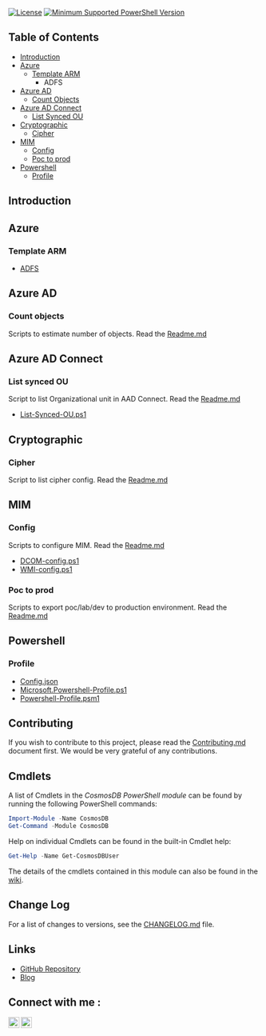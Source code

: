 [![License](https://img.shields.io/badge/License-MIT-blue.svg)]()
[![Minimum Supported PowerShell Version](https://img.shields.io/badge/PS-5.1-blue.svg)]()

## Table of Contents
- [Introduction](#introduction)
- [Azure](#Azure)
  - [Template ARM](#Template-ARM)
    - ADFS
- [Azure AD](#Azure-AD)
  - [Count Objects](#Count-Objects)
- [Azure AD Connect](#Azure-AD-Connect)
  - [List Synced OU](#List-Synced-OU)
- [Cryptographic](#Cryptographic)
  - [Cipher](#Cipher)
- [MIM](#MIM)
  - [Config](#config)
  - [Poc to prod](#poc-to-prod)
- [Powershell](#Powershell)
  - [Profile](#Profile)
## Introduction

## Azure
### Template ARM
* [ADFS](https://github.com/IdSec-Inc/Public/blob/master/Azure/Template%20ARM/ADFS/README.txt)

## Azure AD
### Count objects
Scripts to estimate number of objects.
Read the [Readme.md](https://github.com/IdSec-Inc/Public/blob/master/Azure%20AD/Count%20Objects/README.md)

## Azure AD Connect
### List synced OU
Script to list Organizational unit in AAD Connect.
Read the [Readme.md](https://github.com/IdSec-Inc/Public/blob/master/Azure%20AD%20Connect/README.md)
* [List-Synced-OU.ps1](https://github.com/IdSec-Inc/Public/blob/master/Azure%20AD%20Connect/List%20Synced%20OU/List-Synced-OU.ps1)

## Cryptographic
### Cipher
Script to list cipher config.
Read the [Readme.md](https://github.com/IdSec-Inc/Public/blob/master/Cryptographic/Cipher/README.md)

## MIM
### Config
Scripts to configure MIM.
Read the [Readme.md](https://github.com/IdSec-Inc/Public/blob/master/MIM/Config/README.md)
* [DCOM-config.ps1](https://github.com/IdSec-Inc/Public/blob/master/MIM/Config/DCOM-config.ps1)
* [WMI-config.ps1](https://github.com/IdSec-Inc/Public/blob/master/MIM/Config/WMI-config.ps1)

### Poc to prod
Scripts to export poc/lab/dev to production environment.
Read the [Readme.md](https://github.com/IdSec-Inc/Public/blob/master/MIM/Poc%20to%20Prod/README.md)

## Powershell
### Profile
* [Config.json](https://github.com/IdSec-Inc/Public/blob/master/MIM/Config/DCOM-config.ps1)
* [Microsoft.Powershell-Profile.ps1](https://github.com/IdSec-Inc/Public/blob/master/MIM/Config/WMI-config.ps1)
* [Powershell-Profile.psm1](https://github.com/IdSec-Inc/Public/blob/master/MIM/Config/WMI-config.ps1)

## Contributing
If you wish to contribute to this project, please read the [Contributing.md](/.github/CONTRIBUTING.md)
document first. We would be very grateful of any contributions.

## Cmdlets
A list of Cmdlets in the _CosmosDB PowerShell module_ can be found by running the
following PowerShell commands:

```PowerShell
Import-Module -Name CosmosDB
Get-Command -Module CosmosDB
```

Help on individual Cmdlets can be found in the built-in Cmdlet help:

```PowerShell
Get-Help -Name Get-CosmosDBUser
```

The details of the cmdlets contained in this module can also be
found in the [wiki](https://github.com/PlagueHO/CosmosDB/wiki).

## Change Log
For a list of changes to versions, see the [CHANGELOG.md](CHANGELOG.md) file.

## Links
- [GitHub Repository](https://github.com/PlagueHO/CosmosDB/)
- [Blog](https://dscottraynsford.wordpress.com/)

## Connect with me :
[<img align="left" alt="codeSTACKr | Twitter" width="22px" src="https://cdn.jsdelivr.net/npm/simple-icons@v3/icons/twitter.svg" />][twitter]
[<img align="left" alt="codeSTACKr | LinkedIn" width="22px" src="https://cdn.jsdelivr.net/npm/simple-icons@v3/icons/linkedin.svg" />][linkedin]
<br />
<!-- This section you create this variables that are used above -->
[twitter]: https://twitter.com/IdSec_inc
[linkedin]: https://www.linkedin.com/in/idsec-inc-1881b21a9/